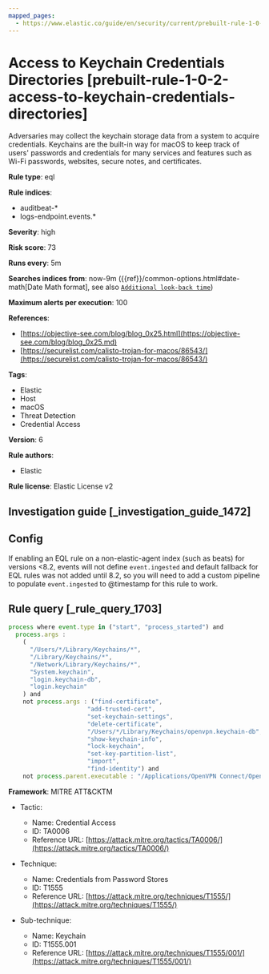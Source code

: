```yaml
---
mapped_pages:
  - https://www.elastic.co/guide/en/security/current/prebuilt-rule-1-0-2-access-to-keychain-credentials-directories.html
---
```


# Access to Keychain Credentials Directories [prebuilt-rule-1-0-2-access-to-keychain-credentials-directories]

Adversaries may collect the keychain storage data from a system to acquire credentials. Keychains are the built-in way for macOS to keep track of users' passwords and credentials for many services and features such as Wi-Fi passwords, websites, secure notes, and certificates.

**Rule type**: eql

**Rule indices**:

* auditbeat-*
* logs-endpoint.events.*

**Severity**: high

**Risk score**: 73

**Runs every**: 5m

**Searches indices from**: now-9m ({{ref}}/common-options.html#date-math[Date Math format], see also [`Additional look-back time`](docs-content://solutions/security/detect-and-alert/create-detection-rule.md#rule-schedule))

**Maximum alerts per execution**: 100

**References**:

* [https://objective-see.com/blog/blog_0x25.html](https://objective-see.com/blog/blog_0x25.md)
* [https://securelist.com/calisto-trojan-for-macos/86543/](https://securelist.com/calisto-trojan-for-macos/86543/)

**Tags**:

* Elastic
* Host
* macOS
* Threat Detection
* Credential Access

**Version**: 6

**Rule authors**:

* Elastic

**Rule license**: Elastic License v2

## Investigation guide [_investigation_guide_1472]

## Config

If enabling an EQL rule on a non-elastic-agent index (such as beats) for versions <8.2, events will not define `event.ingested` and default fallback for EQL rules was not added until 8.2, so you will need to add a custom pipeline to populate `event.ingested` to @timestamp for this rule to work.

## Rule query [_rule_query_1703]

```js
process where event.type in ("start", "process_started") and
  process.args :
    (
      "/Users/*/Library/Keychains/*",
      "/Library/Keychains/*",
      "/Network/Library/Keychains/*",
      "System.keychain",
      "login.keychain-db",
      "login.keychain"
    ) and
    not process.args : ("find-certificate",
                      "add-trusted-cert",
                      "set-keychain-settings",
                      "delete-certificate",
                      "/Users/*/Library/Keychains/openvpn.keychain-db",
                      "show-keychain-info",
                      "lock-keychain",
                      "set-key-partition-list",
                      "import",
                      "find-identity") and
    not process.parent.executable : "/Applications/OpenVPN Connect/OpenVPN Connect.app/Contents/MacOS/OpenVPN Connect"
```

**Framework**: MITRE ATT&CKTM

* Tactic:

    * Name: Credential Access
    * ID: TA0006
    * Reference URL: [https://attack.mitre.org/tactics/TA0006/](https://attack.mitre.org/tactics/TA0006/)

* Technique:

    * Name: Credentials from Password Stores
    * ID: T1555
    * Reference URL: [https://attack.mitre.org/techniques/T1555/](https://attack.mitre.org/techniques/T1555/)

* Sub-technique:

    * Name: Keychain
    * ID: T1555.001
    * Reference URL: [https://attack.mitre.org/techniques/T1555/001/](https://attack.mitre.org/techniques/T1555/001/)



